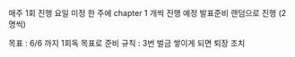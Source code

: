 매주 1회 진행 
요일 미정
한 주에 chapter 1 개씩 진행 예정
발표준비 랜덤으로 진행 (2명씩)

목표 : 6/6 까지 1회독 목표로 준비
규칙 : 3번 벌금 쌓이게 되면 퇴장 조치